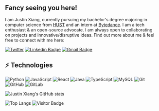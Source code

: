 ## Fancy seeing you here! 

I am Justin Xiang, currently pursuing my bachelor's degree majoring in computer science from [HUST](https://www.hust.edu.cn/) and an intern at [Bytedance](https://bytedance.com). I am a tech enthusiast & an open-source advocate. I am always open to collaborating on projects and innovative/disruptive ideas. Find out more about me & feel free to connect with me here:

[![Twitter](https://img.shields.io/twitter/follow/justinxharold1?style=social)](https://twitter.com/justinxharold1)
[![Linkedin Badge](https://img.shields.io/badge/-justinxiang-blue?style=flat-square&logo=Linkedin&logoColor=white&link=https://www.linkedin.cn/incareer/in/xiang-liao-a61222218)](https://www.linkedin.cn/incareer/in/xiang-liao-a61222218)
[![Gmail Badge](https://img.shields.io/badge/-liao1120x@gmail.com-c14438?style=flat-square&logo=Gmail&logoColor=white&link=mailto:liao1120x@gmail.com)](mailto:liao1120x@gmail.com)

## ⚡ Technologies

![Python](https://img.shields.io/badge/-Python-black?style=flat-square&logo=Python)
![JavaScript](https://img.shields.io/badge/-JavaScript-black?style=flat-square&logo=javascript)
![React](https://img.shields.io/badge/-React-black?style=flat-square&logo=react)
![Java](https://img.shields.io/badge/-java-E34A86?style=flat-square&logo=java)
![TypeScript](https://img.shields.io/badge/-TypeScript-007ACC?style=flat-square&logo=typescript)
![MySQL](https://img.shields.io/badge/-MySQL-black?style=flat-square&logo=mysql)
![Git](https://img.shields.io/badge/-Git-black?style=flat-square&logo=git)
![GitHub](https://img.shields.io/badge/-GitHub-181717?style=flat-square&logo=github)
![GitLab](https://img.shields.io/badge/-GitLab-FCA121?style=flat-square&logo=gitlab)

![Justin Xiang's GitHub stats](https://github-readme-stats-vercel-chi.vercel.app/api?username=justin-xiang&count_private=true)
<!--START_SECTION:waka-->
<!--END_SECTION:waka-->
![Top Langs](https://github-readme-stats.vercel.app/api/top-langs/?username=justin-xiang&hide=html,CSS,Makefile,CMake,Matlab&layout=compact)
![Visitor Badge](https://visitor-badge.laobi.icu/badge?page_id=justinxiang.justin-xiang)
